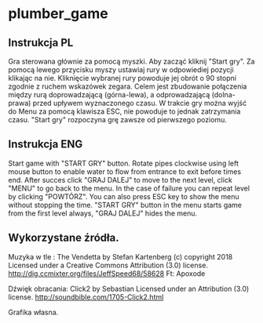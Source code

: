# plumber_game
## Instrukcja PL 
Gra sterowana głównie za pomocą myszki. Aby zacząć kliknij "Start gry". Za pomocą lewego przycisku myszy ustawiaj rury w odpowiediej
pozycji klikając na nie. Kliknięcie wybranej rury powoduje jej obrót o 90 stopni zgodnie z ruchem wskazówek zegara. Celem jest zbudowanie
połączenia między rurą doprowadzającą (górna-lewa),  a odprowadzającą (dolna-prawa) przed upływem wyznaczonego czasu. W trakcie gry 
można wyjść do Menu za pomocą klawisza ESC, nie powoduje to jednak zatrzymania czasu. "Start gry" rozpoczyna grę zawsze od pierwszego
poziomu.
## Instrukcja ENG
Start game with "START GRY" button. Rotate pipes clockwise using left mouse button to enable water to flow from entrance to exit 
before times end. After succes click "GRAJ DALEJ" to move to the next level, click "MENU" to go back to the menu. In the case of 
failure you can repeat level by clicking "POWTÓRZ". You can also press ESC key to show the menu without stopping the time. 
"START GRY" button in the menu starts game from the first level always, "GRAJ DALEJ" hides the menu. 

## Wykorzystane źródła. 
Muzyka w tle : The Vendetta by Stefan Kartenberg (c) copyright 2018 
Licensed under a Creative Commons Attribution (3.0) license. http://dig.ccmixter.org/files/JeffSpeed68/58628 Ft: Apoxode

Dźwięk obracania: Click2 by Sebastian Licensed under an Attribution (3.0) license. http://soundbible.com/1705-Click2.html

Grafika własna. 
